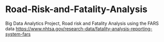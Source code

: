 # Road-Risk-and-Fatality-Analysis
Big Data Analytics Project, Road risk and Fatality Analysis using the FARS data https://www.nhtsa.gov/research-data/fatality-analysis-reporting-system-fars 

